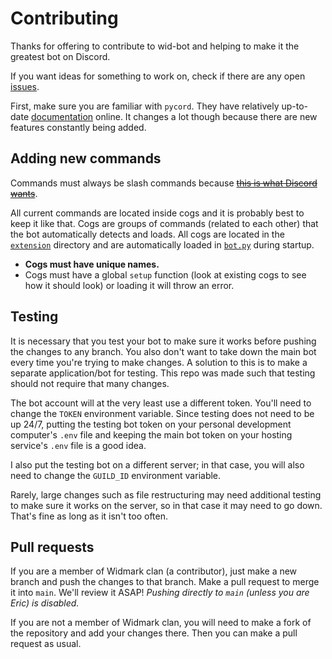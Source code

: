 # Contributing
Thanks for offering to contribute to wid-bot and helping to make it the greatest bot on Discord.

If you want ideas for something to work on, check if there are any open [issues](https://github.com/ericpretzel/wid-bot/issues).

First, make sure you are familiar with `pycord`. They have relatively up-to-date [documentation](https://docs.pycord.dev/en/master/) online. It changes a lot though because there are new features constantly being added.

## Adding new commands
Commands must always be slash commands because ~~[this is what Discord wants](https://en.wikipedia.org/wiki/Nineteen_Eighty-Four)~~.

All current commands are located inside cogs and it is probably best to keep it like that. Cogs are groups of commands (related to each other) that the bot automatically detects and loads. All cogs are located in the [`extension`](extension) directory and are automatically loaded in [`bot.py`](https://github.com/ericpretzel/wid-bot/blob/5501c4b2fc780fde49af4a20cbaed3d343850332/bot.py#L27-L35) during startup. 
- **Cogs must have unique names.**
- Cogs must have a global `setup` function (look at existing cogs to see how it should look) or loading it will throw an error.

## Testing
It is necessary that you test your bot to make sure it works before pushing the changes to any branch. You also don't want to take down the main bot every time you're trying to make changes. A solution to this is to make a separate application/bot for testing. This repo was made such that testing should not require that many changes.

The bot account will at the very least use a different token. You'll need to change the `TOKEN` environment variable. Since testing does not need to be up 24/7, putting the testing bot token on your personal development computer's `.env` file and keeping the main bot token on your hosting service's `.env` file is a good idea.

I also put the testing bot on a different server; in that case, you will also need to change the `GUILD_ID` environment variable.

Rarely, large changes such as file restructuring may need additional testing to make sure it works on the server, so in that case it may need to go down. That's fine as long as it isn't too often.

## Pull requests
If you are a member of Widmark clan (a contributor), just make a new branch and push the changes to that branch. Make a pull request to merge it into `main`. We'll review it ASAP! *Pushing directly to `main` (unless you are Eric) is disabled.*

If you are not a member of Widmark clan, you will need to make a fork of the repository and add your changes there. Then you can make a pull request as usual.
